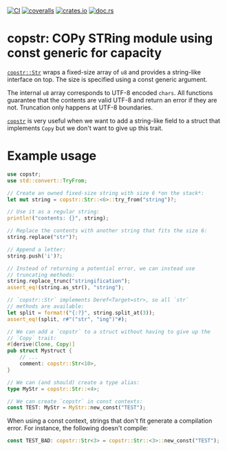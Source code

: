 [![CI](https://github.com/lpenz/copstr/actions/workflows/ci.yml/badge.svg)](https://github.com/lpenz/copstr/actions/workflows/ci.yml)
[![coveralls](https://coveralls.io/repos/github/lpenz/copstr/badge.svg?branch=main)](https://coveralls.io/github/lpenz/copstr?branch=main)
[![crates.io](https://img.shields.io/crates/v/copstr)](https://crates.io/crates/copstr)
[![doc.rs](https://docs.rs/copstr/badge.svg)](https://docs.rs/copstr)


# copstr: COPy STRing module using const generic for capacity

[`copstr::Str`] wraps a fixed-size array of `u8` and provides a
string-like interface on top. The size is specified using a const
generic argument.

The internal `u8` array corresponds to UTF-8 encoded `chars`. All
functions guarantee that the contents are valid UTF-8 and return
an error if they are not. Truncation only happens at UTF-8
boundaries.

[`copstr`] is very useful when we want to add a string-like field
to a struct that implements `Copy` but we don't want to give up
this trait.

# Example usage

```rust
use copstr;
use std::convert::TryFrom;

// Create an owned fixed-size string with size 6 *on the stack*:
let mut string = copstr::Str::<6>::try_from("string")?;

// Use it as a regular string:
println!("contents: {}", string);

// Replace the contents with another string that fits the size 6:
string.replace("str")?;

// Append a letter:
string.push('i')?;

// Instead of returning a potential error, we can instead use
// truncating methods:
string.replace_trunc("stringification");
assert_eq!(string.as_str(), "string");

// `copstr::Str` implements Deref<Target=str>, so all `str`
// methods are available:
let split = format!("{:?}", string.split_at(3));
assert_eq!(split, r#"("str", "ing")"#);

// We can add a `copstr` to a struct without having to give up the
// `Copy` trait:
#[derive(Clone, Copy)]
pub struct Mystruct {
    // ...
    comment: copstr::Str<10>,
}

// We can (and should) create a type alias:
type MyStr = copstr::Str::<4>;

// We can create `copstr` in const contexts:
const TEST: MyStr = MyStr::new_const("TEST");
```

When using a const context, strings that don't fit generate a
compilation error. For instance, the following doesn't compile:

```rust
const TEST_BAD: copstr::Str<3> = copstr::Str::<3>::new_const("TEST");
```

[`copstr`]: https://docs.rs/copstr/0/copstr/
[`copstr::Str`]: https://docs.rs/copstr/0/copstr/copstr/struct.Str.html
[`Str`]: https://docs.rs/copstr/0/copstr/copstr/struct.Str.html

